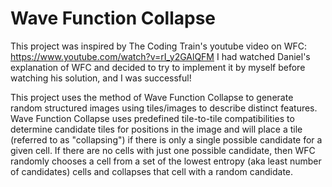 # Wave Function Collapse
This project was inspired by The Coding Train's youtube video on WFC:
https://www.youtube.com/watch?v=rI_y2GAlQFM
I had watched Daniel's explanation of WFC and decided to try to implement it by myself before watching his solution, and I was successful!

This project uses the method of Wave Function Collapse to generate random structured images using tiles/images to describe distinct features. Wave Function Collapse uses predefined tile-to-tile compatibilities to determine candidate tiles for positions in the image and will place a tile (referred to as "collapsing") if there is only a single possible candidate for a given cell. If there are no cells with just one possible candidate, then WFC randomly chooses a cell from a set of the lowest entropy (aka least number of candidates) cells and collapses that cell with a random candidate.
